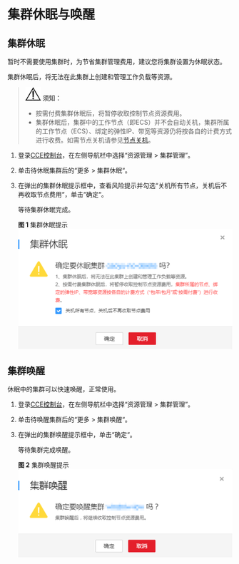 # 集群休眠与唤醒<a name="cce_01_0214"></a>

## 集群休眠<a name="section1033214207131"></a>

暂时不需要使用集群时，为节省集群管理费用，建议您将集群设置为休眠状态。

集群休眠后，将无法在此集群上创建和管理工作负载等资源。

>![](public_sys-resources/icon-notice.gif) **须知：**   
>-   按需付费集群休眠后，将暂停收取控制节点资源费用。  
>-   集群休眠后，集群中的工作节点（即ECS）并不会自动关机，集群所属的工作节点（ECS）、绑定的弹性IP、带宽等资源仍将按各自的计费方式进行收费。如需节点关机请参见[节点关机](节点关机.md)。  

1.  登录[CCE控制台](https://console.huaweicloud.com/cce2.0/?utm_source=helpcenter)，在左侧导航栏中选择“资源管理 \> 集群管理”。
2.  单击待休眠集群后的“更多 \> 集群休眠“。
3.  在弹出的集群休眠提示框中，查看风险提示并勾选“关机所有节点，关机后不再收取节点费用“，单击“确定“。

    等待集群休眠完成。

    **图 1**  集群休眠提示<a name="fig101161547191718"></a>  
    ![](figures/集群休眠提示.png "集群休眠提示")


## 集群唤醒<a name="section53339203136"></a>

休眠中的集群可以快速唤醒，正常使用。

1.  登录[CCE控制台](https://console.huaweicloud.com/cce2.0/?utm_source=helpcenter)，在左侧导航栏中选择“资源管理 \> 集群管理”。
2.  单击待唤醒集群后的“更多 \> 集群唤醒“。
3.  在弹出的集群唤醒提示框中，单击“确定“。

    等待集群完成唤醒。

    **图 2**  集群唤醒提示<a name="fig87418712120"></a>  
    ![](figures/集群唤醒提示.png "集群唤醒提示")


